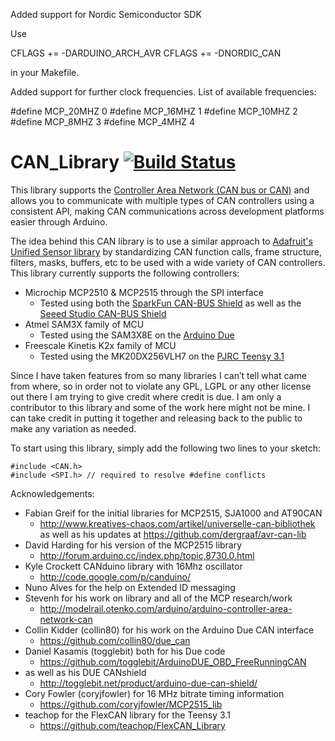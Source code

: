 Added support for Nordic Semiconductor SDK

Use 

CFLAGS += -DARDUINO_ARCH_AVR
CFLAGS += -DNORDIC_CAN 

in your Makefile.

Added support for further clock frequencies. List of available frequencies:

#define MCP_20MHZ    0
#define MCP_16MHZ    1
#define MCP_10MHZ    2
#define MCP_8MHZ     3
#define MCP_4MHZ     4


# CAN_Library [![Build Status](https://travis-ci.org/McNeight/CAN_Library.svg?branch=master)](https://travis-ci.org/McNeight/CAN_Library)

This library supports the [Controller Area Network (CAN bus or CAN)](https://en.wikipedia.org/wiki/CAN_bus) and allows you to communicate with multiple types of CAN controllers using a consistent API, making CAN communications across development platforms easier through Arduino.

The idea behind this CAN library is to use a similar approach to [Adafruit's Unified Sensor library](https://github.com/adafruit/Adafruit_Sensor "Adafruit's Unified Sensor library") by standardizing CAN function calls, frame structure, filters, masks, buffers, etc to be used with a wide variety of CAN controllers. This library currently supports the following controllers:

* Microchip MCP2510 & MCP2515 through the SPI interface
  * Tested using both the [SparkFun CAN-BUS Shield](https://www.sparkfun.com/products/10039 "SparkFun CAN-BUS Shield")
  as well as the [Seeed Studio CAN-BUS Shield](http://www.seeedstudio.com/depot/CANBUS-Shield-p-2256.html "Seeed Studio CAN-BUS Shield")
* Atmel SAM3X family of MCU
  * Tested using the SAM3X8E on the [Arduino Due](http://www.arduino.cc/en/Main/ArduinoBoardDue "Arduino Due")
* Freescale Kinetis K2x family of MCU
  * Tested using the MK20DX256VLH7 on the [PJRC Teensy 3.1](http://www.pjrc.com/teensy/teensy31.html "PJRC Teensy 3.1")

Since I have taken features from so many libraries I can’t tell what came from where, so in order not to violate any GPL, LGPL or any other license out there I am trying to give credit where credit is due. I am only a contributor to this library and some of the work here might not be mine. I can take credit in putting it together and releasing back to the public to make any variation as needed.

To start using this library, simply add the following two lines to your sketch:
```Arduino
#include <CAN.h>
#include <SPI.h> // required to resolve #define conflicts
```

Acknowledgements:
* Fabian Greif for the initial libraries for MCP2515, SJA1000 and AT90CAN
  * http://www.kreatives-chaos.com/artikel/universelle-can-bibliothek as well as his updates at https://github.com/dergraaf/avr-can-lib
* David Harding for his version of the MCP2515 library
  * http://forum.arduino.cc/index.php/topic,8730.0.html
* Kyle Crockett CANduino library with 16Mhz oscillator
  * http://code.google.com/p/canduino/
* Nuno Alves for the help on Extended ID messaging
* Stevenh for his work on library and all of the MCP research/work
  * http://modelrail.otenko.com/arduino/arduino-controller-area-network-can
* Collin Kidder (collin80) for his work on the Arduino Due CAN interface
  * https://github.com/collin80/due_can
* Daniel Kasamis (togglebit) both for his Due code
  * https://github.com/togglebit/ArduinoDUE_OBD_FreeRunningCAN
* as well as his DUE CANshield
  * http://togglebit.net/product/arduino-due-can-shield/
* Cory Fowler (coryjfowler) for 16 MHz bitrate timing information
  * https://github.com/coryjfowler/MCP2515_lib
* teachop for the FlexCAN library for the Teensy 3.1
  * https://github.com/teachop/FlexCAN_Library
